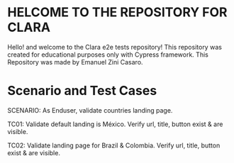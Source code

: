 # HELCOME TO THE REPOSITORY FOR CLARA

Hello! and welcome to the Clara e2e tests repository!
This repository was created for educational purposes only with Cypress framework.
This Repository was made by Emanuel Zini Casaro.

# Scenario and Test Cases

SCENARIO: As Enduser, validate countries landing page.

TC01: Validate default landing is México. Verify url, title, button exist & are visible.

TC02: Validate landing page for Brazil & Colombia. Verify url, title, button exist & are visible.
